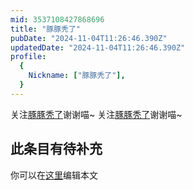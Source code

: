 ```yaml
---
mid: 3537108427868696
title: "豚豚秃了"
pubDate: "2024-11-04T11:26:46.390Z"
updatedDate: "2024-11-04T11:26:46.390Z"
profile:
  {
    Nickname: ["豚豚秃了"],
  }
---
```


关注[豚豚秃了](https://space.bilibili.com/3537108427868696)谢谢喵~ 关注[豚豚秃了](https://space.bilibili.com/3537108427868696)谢谢喵~

## 此条目有待补充
你可以在[这里](https://github.com/Yuhanawa/VTuber.ICU/edit/master/src/content/v/豚豚秃了/index.md)编辑本文
